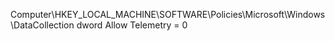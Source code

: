 
Computer\HKEY_LOCAL_MACHINE\SOFTWARE\Policies\Microsoft\Windows\DataCollection
dword  Allow Telemetry = 0

